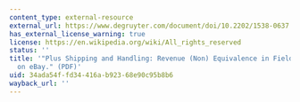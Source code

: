 ```yaml
---
content_type: external-resource
external_url: https://www.degruyter.com/document/doi/10.2202/1538-0637.1429/html?lang=en
has_external_license_warning: true
license: https://en.wikipedia.org/wiki/All_rights_reserved
status: ''
title: '"Plus Shipping and Handling: Revenue (Non) Equivalence in Field Experiments
  on eBay." (PDF)'
uid: 34ada54f-fd34-416a-b923-68e90c95b8b6
wayback_url: ''
---
```


